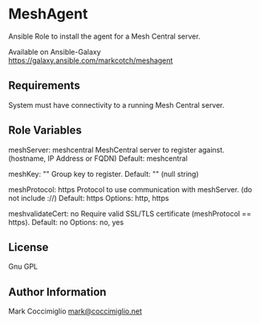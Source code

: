 MeshAgent
=========

Ansible Role to install the agent for a Mesh Central server.  

Available on Ansible-Galaxy
https://galaxy.ansible.com/markcotch/meshagent


Requirements
------------

System must have connectivity to a running Mesh Central server.

Role Variables
--------------

meshServer: meshcentral
MeshCentral server to register against. (hostname, IP Address or FQDN)
Default: meshcentral

meshKey: ""
Group key to register.
Default: "" (null string)

meshProtocol: https
Protocol to use communication with meshServer. (do not include ://)
Default: https
Options: http, https

meshvalidateCert: no
Require valid SSL/TLS certificate (meshProtocol == https).
Default: no
Options: no, yes


License
-------

Gnu GPL

Author Information
------------------

Mark Coccimiglio <mark@coccimiglio.net> 

